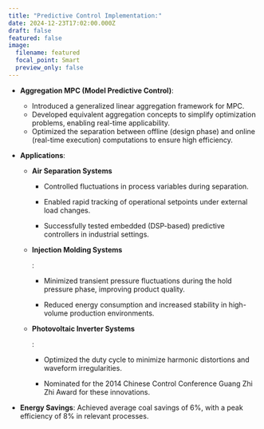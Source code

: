 ```yaml
---
title: "Predictive Control Implementation:"
date: 2024-12-23T17:02:00.000Z
draft: false
featured: false
image:
  filename: featured
  focal_point: Smart
  preview_only: false
---
```

* **Aggregation MPC (Model Predictive Control)**:

  * Introduced a generalized linear aggregation framework for MPC.
  * Developed equivalent aggregation concepts to simplify optimization problems, enabling real-time applicability.
  * Optimized the separation between offline (design phase) and online (real-time execution) computations to ensure high efficiency.
* **Applications**:

  * **Air Separation Systems**




    * Controlled fluctuations in process variables during separation.

    * Enabled rapid tracking of operational setpoints under external load changes.

    * Successfully tested embedded (DSP-based) predictive controllers in industrial settings.




  * **Injection Molding Systems**

    :


    * Minimized transient pressure fluctuations during the hold pressure phase, improving product quality.

    * Reduced energy consumption and increased stability in high-volume production environments.




  * **Photovoltaic Inverter Systems**

    :


    * Optimized the duty cycle to minimize harmonic distortions and waveform irregularities.

    * Nominated for the 2014 Chinese Control Conference Guang Zhi Zhi Award for these innovations.




* **Energy Savings**: Achieved average coal savings of 6%, with a peak efficiency of 8% in relevant processes.
